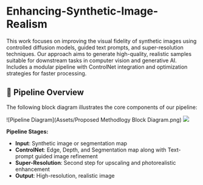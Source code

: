 # Enhancing-Synthetic-Image-Realism
This work focuses on improving the visual fidelity of synthetic images using controlled diffusion models, guided text prompts, and super-resolution techniques. Our approach aims to generate high-quality, realistic samples suitable for downstream tasks in computer vision and generative AI. Includes a modular pipeline with ControlNet integration and optimization strategies for faster processing.

## 🔧 Pipeline Overview

The following block diagram illustrates the core components of our pipeline:

![Pipeline Diagram](Assets/Proposed Methodlogy Block Diagram.png)
![](images/block-diagram-2.png)

**Pipeline Stages:**
- **Input**: Synthetic image or segmentation map  
- **ControlNet**: Edge, Depth, and Segmentation map along with Text-prompt guided image refinement  
- **Super-Resolution**: Second step for upscaling and photorealistic enhancement  
- **Output**: High-resolution, realistic image 
